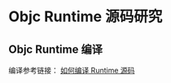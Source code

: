 # Objc Runtime 源码研究

## Objc Runtime 编译

编译参考链接：
[如何编译 Runtime 源码](http://blog.csdn.net/wotors/article/details/54426316)


